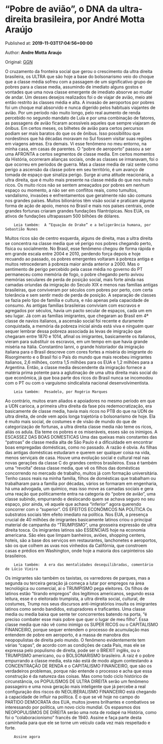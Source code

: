 
# “Pobre de avião”, o DNA da ultra-direita brasileira, por André Motta Araújo

Published at: **2019-11-03T17:04:56+00:00**

Author: **Andre Motta Araujo**

Original: [GGN](https://jornalggn.com.br/opiniao/pobre-de-aviao-o-dna-da-ultra-direita-brasileira-por-andre-motta-araujo/)

O cruzamento da fronteira social que gerou o crescimento da ultra direita brasileira, os ULTRA que são hoje a base do bolsonarismo veio do choque que a classe média sofreu com a passagem de um significativo grupo de pobres para a classe media, assumindo de imediato alguns gostos e vontades que uma nova classe emergente de imediato absorve ao mudar de andar. Um desses desejos realizados foi o de viajar de avião, meio até então restrito às classes média e alta. A invasão de aeroportos por pobres foi um choque mal absorvido e nunca digerido pelos habituais viajantes de avião.
Por um período não muito longo, pelo real aumento de renda percebido no segundo mandato de Lula e por uma combinação de fatores, as passagens de avião ficaram acessíveis aqueles que sempre viajaram de ônibus. Em certos meses, os bilhetes de avião para certos percursos podiam ser mais baratos do que os de ônibus. Isso possibilitou que nordestinos que há décadas moravam no Sul fossem visitar suas regiões em viagens aéreas. Era demais.
Vi esse fenômeno no meu entorno, na minha casa, em casas de parentes. O “pobre de aeroporto” passou a ser uma AFRONTA a certos segmentos de classe media. Em certos momentos da História, ocorreram alianças sociais, onde as classes se irmanavam, foi o que ocorreu em períodos de guerra.
Mas a classe media de raiz sente como perigo a ascensão da classe pobre em seu território, é um avanço de tomada de espaço que sinaliza perigo.
Surge ai uma atitude reacionária, a ultra direita, que é muito mais presente na classe média do que nos muito ricos. Os muito ricos não se sentem ameaçados por pobres em nenhum espaço ou momento, a não ser em conflitos reais, como tumultos, vandalismo, invasões e enfrentamentos que geralmente não são comuns nos grandes países. Muitos bilionários têm visão social e praticam alguma forma de ação de apoio, menos no Brasil e mais nos países centrais, onde grandes fortunas criaram grandes fundações filantrópicas. Nos EUA, os ativos de fundações ultrapassam 500 bilhões de dólares.

        Leia também:  A “Equação de Drake” e a beligerância humana, por Sebastião Nunes
      
Muitos ricos são de centro esquerda, alguns de direita, mas a ultra direita se concentra na classe media que vê perigo nos pobres chegando perto, física ou socialmente. No Brasil, esse fenômeno chegou de forma rápida e em grande escala entre 2004 e 2010, perdendo força depois e hoje recuando ao passado, os pobres emergentes voltaram à pobreza antiga e muitos retrocederam à pobreza maior ainda anterior a 2000.
Mas o sentimento de perigo percebido pela casse média no governo do PT permaneceu como memória de fogo, o pobre chegando perto avivou memórias seculares de perda de posição social, mais forte ainda nas camadas oriundas da imigração do Seculo XIX e menos nas famílias antigas brasileiras, que conviveram por séculos com pobres por perto, com certa tolerância e sem sentir medo de perda de posição.
A separação de classes se fazia pelo tipo de família e cultura, e não apenas pela capacidade de consumo. As antigas famílias brasileiras conviviam com escravos e agregados por séculos, havia um pacto secular de espaços, cada um em seu lugar. Já com as famílias imigrantes, que chegaram ao Brasil em 4ª classe de navios italianos, a ascensão social foi recente e duramente conquistada, a memória da pobreza inicial ainda está viva e ninguém quer sequer lembrar dessa pobreza associada às levas de imigração que chegaram entre 1870 e 1014, afinal os imigrantes, basicamente os italianos, vieram para substituir os escravos, em um tempo em que havia grande miséria na Itália.
Constantino Ianni, o grande historiador da imigração italiana para o Brasil descreve com cores fortes a miséria do imigrante do Risorgimento e o Brasil foi o País do mundo que mais recebeu imigrantes italianos, 2,6 milhões, contra 1,5 milhões para os EUA e 1,2 milhões para a Argentina. Então, a classe media descendente da imigração fornece a matéria prima potente para a aglutinação de uma ultra direita mais social do que econômica, já que boa parte dos ricos do Brasil nunca se incomodou com o PT ou com o varguismo sindicalista nacional desenvolvimentista.

        Leia também:  Pesadelo, por Rogério Marques
      
Ao contrário, muitos eram aliados e apoiadores no mesmo período em que a UDN carioca, a primeira ultra direita da fase pós redemocratização, era basicamente de classe media, havia mais ricos no PTB do que na UDN de ultra direita, de onde vem após longa trajetória o bolsonarismo de hoje. Ela é muito mais social, de costumes e de visão de mundo do que de categorização de fortunas, a ultra direita classe media não teme os ricos, aliás os adula. Ela teme os pobres e os miseráveis, esses são os inimigos.
A ESCASSEZ DAS BOAS DOMESTICAS
Uma das queixas mais constantes das “patroas” de classe media alta de São Paulo é a dificuldade em encontrar boas empregadas domésticas, como no passado. A razão é obvia. As filhas das antigas domésticas estudaram e querem ser qualquer coisa na vida, menos serviçais de casa. Houve uma evolução social e cultural real nas novas gerações da classe C do grandes centros brasileiros.
Essa é também uma “revolta” dessa classe media, que vê os filhos das domésticas concorrendo no mercado de trabalho, muitos já com formação universitária. Tenho casos reais na minha família, filhos de domésticas que trabalham ou trabalharam para a família por décadas, vários se formaram em engenharia, há uma advogada, um químico, mas isso move as camadas sociais e gera uma reação que politicamente entra na categoria do “pobre de avião”, uma classe subindo, empurrando e deslocando quem se achava seguro no seu espaço, pior ainda, vê aquele que achava “inferior” agora querendo concorrer com o “superior”.
OS EFEITOS ECONÔMICOS NA POLÍTICA
Os substratos sociais têm efeito imediato na política. Nos EUA, a presença crucial de 40 milhões de imigrantes basicamente latinos criou o principal material de campanha do “TRUMPISMO”, uma grosseira expressão de ultra direita tosca. Os imigrantes latinos são ESSENCIAIS hoje na economia americana. São eles que limpam banheiros, aviões, shopping centers, hoteis, são a base dos serviços em restaurantes, lanchonetes e aeroportos, são os que colhem as uvas nos vinhedos da Califórnia, que constroem casas e prédios em Washington, onde hoje a maioria dos carpinteiros são brasileiros.

        Leia também:  A era das mentalidades desequilibradas, comentário de Lúcio Vieira
      
Os imigrantes são também os taxistas, os varredores de parques, mas a segunda ou terceira geração já começa a lutar por empregos na área tecnológica ou comercial, ai o TRUMPISMO pega eleitores. Os filhos de latinos estão “tirando empregos” dos legítimos americanos, segundo essa leitura, esse é o eleitorado trumpista, a ultra direita social, cultural, de costumes, Trump nos seus discursos anti-imigratórios insulta os imigrantes latinos como sendo bandidos, estupradores e traficantes.
Uma classe media ou media baixa que sente ter concorrentes batendo na porta, “é preciso combater esse mais pobre que quer o lugar de meu filho”. Essa classe media que não vê como inimigo os SUPER RICOS ou o CAPITALISMO FINANCEIRO, porque sequer entendem o processo de acumulação mas entendem de pobre em aeroporto, é a massa de manobra dos neopopulistas de direita pelo mundo.
O fenômeno evidentemente tem várias “capas”, de acordo com as condições de cada País, mas ele se expressa pelo populismo de direita, pode ser o BREXIT inglês, ou o TRUMPISMO americano, ou o BOLSONARISMO brasileiro. A raiz é o pobre empurrando a classe media, esta não está de modo algum contestando a CONCENTRAÇÃO DE RENDA e o CAPITALISMO FINANCEIRO, que são os verdadeiros problemas, porque não entende o processo e acha que essa construção é da natureza das coisas.
Mas como todo ciclo histórico de circunstância, os POPULISMOS DE ULTRA DIREITA serão um fenômeno passageiro e uma nova geração mais inteligente que já percebe a real configuração dos riscos do NEOLIBERALISMO FINANCEIRO está chegando à capacidade de influir na política. É o que se vê hoje no campo do PARTIDO DEMOCRATA dos EUA, muitos jovens brilhantes e combativos se interessando por politica, um novo ciclo mundial. Os espasmos dos NEOPOPULISMOS DE DIREITA serão uma nota de rodapé na História, como foi o “colaboracionismo” francês de 1940.
Assine e faça parte desta caminhada para que ele se torne um veículo cada vez mais respeitado e forte.

        Assine agora
      
